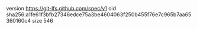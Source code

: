 version https://git-lfs.github.com/spec/v1
oid sha256:a1fe61f3bfb27346edce75a3be4604063f250b455f76e7c965b7aa65360160c4
size 546
